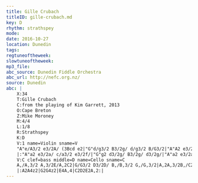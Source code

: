 ```yaml
---
title: Gille Crubach
titleID: gille-crubach.md
key: D
rhythm: strathspey
mode:
date: 2016-10-27
location: Dunedin
tags:
regtuneoftheweek:
slowtuneoftheweek:
mp3_file:
abc_source: Dunedin Fiddle Orchestra
abc_url: http://nefc.org.nz/
source: Dunedin
abc: |
    X:34
    T:Gille Crubach
    C:from the playing of Kim Garrett, 2013
    O:Cape Breton
    Z:Mike Moroney
    M:4/4
    L:1/8
    R:Strathspey
    K:D
    V:1 name=Violin sname=V
    "A"e/A3/2 e3/2A/ (3Bcd e2|"G"d/g3/2 B3/2g/ d/g3/2 B/G3/2|"A"A2 e3/2d/ (3Bcd (3efg|a3/2e/"G" g3/2B/ "A"B/A3/2[1Aa:|[2(3efg|
    |:"A"a2 e3/2a/ c/a3/2 e3/2f/|"G"g2 d3/2g/ B3/2g/ d3/2g/|"A"a2 e3/2a/ c3/2a/ e3/2a/|(3gfe "G"g3/2B/"A" B3/2A/ A2:|
    V:C clef=bass middle=D name=Cello sname=C
    A,/A,3/2 A,3/2E/A,2C2|G/G3/2 D3/2D/ B,/B,3/2 G,/G,3/2|A,2A,3/2B,/C2E2|C3/2C/ B,3/2B,/ A,2[1E2:|[2C2
    |:A2A4z2|G2G4z2|E4A,4|C2D2E2A,2:|
---
```

